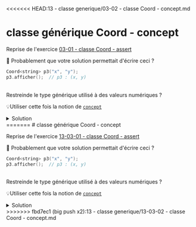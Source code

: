 <<<<<<< HEAD:13 - classe generique/03-02 - classe Coord - concept.md
# classe générique Coord - concept 

Reprise de l'exercice [03-01 - classe Coord - assert](03-01%20-%20classe%20Coord%20-%20assert.md)

🤔 Probablement que votre solution permettait d'écrire ceci ?

~~~cpp
Coord<string> p3("x", "y");
p3.afficher();  // p3 : (x, y)
~~~

<br>
Restreinde le type générique utilisé à des valeurs numériques ?

💡Utiliser cette fois la notion de [`concept`](https://en.cppreference.com/w/cpp/language/constraints)

<details>
<summary>Solution</summary>

~~~cpp
#include <iostream>
#include <type_traits>
#include <vector>
using namespace std;

//------------------------------------------------------------
template <typename T>
concept Arithmetic = std::is_arithmetic<T>::value;

template <Arithmetic T>
class Coord {
public:
   Coord()           : Coord(T(), T()) {};
   Coord(T x, T y)   : x(x), y(y)      {};

   void  setCoord(T x, T y);
   T getX() const { return x; }
   T getY() const { return y; }

   void deplacer(T dx, T dy);
   void afficher() const;

private:
   T x;
   T y;
   T z;
};

//------------------------------------------------------------
int main() {

   cout << "origine  : ";
   const Coord<int> origin;
   origin.afficher();
   cout << endl;

   cout << "p1       : ";
   Coord<int> p1;
   p1.setCoord(1, 2);
   p1.afficher();
   cout << endl;

   cout << "p2       : ";
   Coord<double> p2(3, 4);
   p2.afficher();
   cout << endl;

   cout << "p2->     : ";
   p2.deplacer(1, 1);            // conversion int => double
   cout << "(" << p2.getX() << ", " << p2.getY() << ")";
   cout << endl;

   cout << "p3       : ";
   Coord<string> p3("x", "y");   // ne compile pas
   p3.afficher();
   cout << endl;
}

//------------------------------------------------------------
template <Arithmetic T>
void Coord<T>::setCoord(T x, T y) {
   this->x = x;
   this->y = y;
}

//------------------------------------------------------------
template <Arithmetic T>
void Coord<T>::deplacer(T dx, T dy) {
   this->x += dx;
   this->y += dy;
}

//------------------------------------------------------------
template <Arithmetic T>
void Coord<T>::afficher() const {
   cout << "(" << this->x << ", " << this->y << ")";
}
~~~

</details>
=======
# classe générique Coord - concept 

Reprise de l'exercice [13-03-01 - classe Coord - assert](13-03-01%20-%20classe%20Coord%20-%20assert.md)

🤔 Probablement que votre solution permettait d'écrire ceci ?

~~~cpp
Coord<string> p3("x", "y");
p3.afficher();  // p3 : (x, y)
~~~

<br>
Restreinde le type générique utilisé à des valeurs numériques ?

💡Utiliser cette fois la notion de [`concept`](https://en.cppreference.com/w/cpp/language/constraints)

<details>
<summary>Solution</summary>

~~~cpp
#include <iostream>
#include <type_traits>
#include <vector>
using namespace std;

//------------------------------------------------------------
template <typename T>
concept Arithmetic = std::is_arithmetic<T>::value;

template <Arithmetic T>
class Coord {
public:
   Coord()           : Coord(T(), T()) {};
   Coord(T x, T y)   : x(x), y(y)      {};

   void  setCoord(T x, T y);
   T getX() const { return x; }
   T getY() const { return y; }

   void deplacer(T dx, T dy);
   void afficher() const;

private:
   T x;
   T y;
   T z;
};

//------------------------------------------------------------
int main() {

   cout << "origine  : ";
   const Coord<int> origin;
   origin.afficher();
   cout << endl;

   cout << "p1       : ";
   Coord<int> p1;
   p1.setCoord(1, 2);
   p1.afficher();
   cout << endl;

   cout << "p2       : ";
   Coord<double> p2(3, 4);
   p2.afficher();
   cout << endl;

   cout << "p2->     : ";
   p2.deplacer(1, 1);            // conversion int => double
   cout << "(" << p2.getX() << ", " << p2.getY() << ")";
   cout << endl;

   cout << "p3       : ";
   Coord<string> p3("x", "y");   // ne compile pas
   p3.afficher();
   cout << endl;
}

//------------------------------------------------------------
template <Arithmetic T>
void Coord<T>::setCoord(T x, T y) {
   this->x = x;
   this->y = y;
}

//------------------------------------------------------------
template <Arithmetic T>
void Coord<T>::deplacer(T dx, T dy) {
   this->x += dx;
   this->y += dy;
}

//------------------------------------------------------------
template <Arithmetic T>
void Coord<T>::afficher() const {
   cout << "(" << this->x << ", " << this->y << ")";
}
~~~

</details>
>>>>>>> fbd7ec1 (big push x2):13 - classe generique/13-03-02 - classe Coord - concept.md
